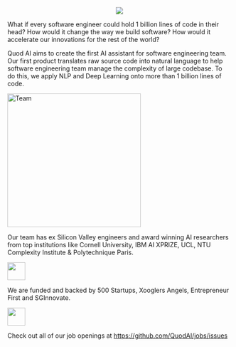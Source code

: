 <p align="center">
  <img src="https://s3-ap-southeast-1.amazonaws.com/quod.ai/logo-sm.png?raw=true"/>
</p>

What if every software engineer could hold 1 billion lines of code in their head? 
How would it change the way we build software? 
How would it accelerate our innovations for the rest of the world?

Quod AI aims to create the first AI assistant for software engineering team. Our first product translates raw source code into natural language to help software engineering team manage the complexity of large codebase. To do this, we apply NLP and Deep Learning onto more than 1 billion lines of code.

<img src="http://bit.ly/quod-ai-photo-team" alt="Team" width="300" />

Our team has ex Silicon Valley engineers and award winning AI researchers from top institutions like Cornell University, IBM AI XPRIZE, UCL, NTU Complexity Institute & Polytechnique Paris.

<img src="http://bit.ly/quod-ai-logo-schools" height="40" />

We are funded and backed by 500 Startups, Xooglers Angels, Entrepreneur First and SGInnovate.

<img src="http://bit.ly/quod-ai-logo-investors" height="40" />

Check out all of our job openings at https://github.com/QuodAI/jobs/issues
